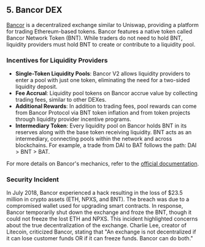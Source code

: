 ## 5. Bancor DEX

[Bancor](https://www.bancor.network/) is a decentralized exchange similar to Uniswap, providing a platform for trading Ethereum-based tokens. Bancor features a native token called Bancor Network Token (BNT). While traders do not need to hold BNT, liquidity providers must hold BNT to create or contribute to a liquidity pool.

### Incentives for Liquidity Providers

- **Single-Token Liquidity Pools**: Bancor V2 allows liquidity providers to enter a pool with just one token, eliminating the need for a two-sided liquidity deposit.
- **Fee Accrual**: Liquidity pool tokens on Bancor accrue value by collecting trading fees, similar to other DEXes.
- **Additional Rewards**: In addition to trading fees, pool rewards can come from Bancor Protocol via BNT token inflation and from token projects through liquidity provider incentive programs.
- **Intermediary Token**: Every liquidity pool on Bancor holds BNT in its reserves along with the base token receiving liquidity. BNT acts as an intermediary, connecting pools within the network and across blockchains. For example, a trade from DAI to BAT follows the path: DAI > BNT > BAT.

For more details on Bancor's mechanics, refer to the [official documentation](https://support.bancor.network/hc/en-us/sections/360000256751-Bancor-Network).

### Security Incident

In July 2018, Bancor experienced a hack resulting in the loss of $23.5 million in crypto assets (ETH, NPXS, and BNT). The breach was due to a compromised wallet used for upgrading smart contracts. In response, Bancor temporarily shut down the exchange and froze the BNT, though it could not freeze the lost ETH and NPXS. This incident highlighted concerns about the true decentralization of the exchange. Charlie Lee, creator of Litecoin, criticized Bancor, stating that "An exchange is not decentralized if it can lose customer funds OR if it can freeze funds. Bancor can do both."